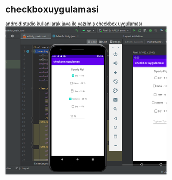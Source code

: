 # checkboxuygulamasi
android studio kullanılarak java ile yazılmış checkbox uygulaması
![resim](https://github.com/yunusemreayar/checkboxuygulamasi/blob/master/image/Checkbox.PNG)
